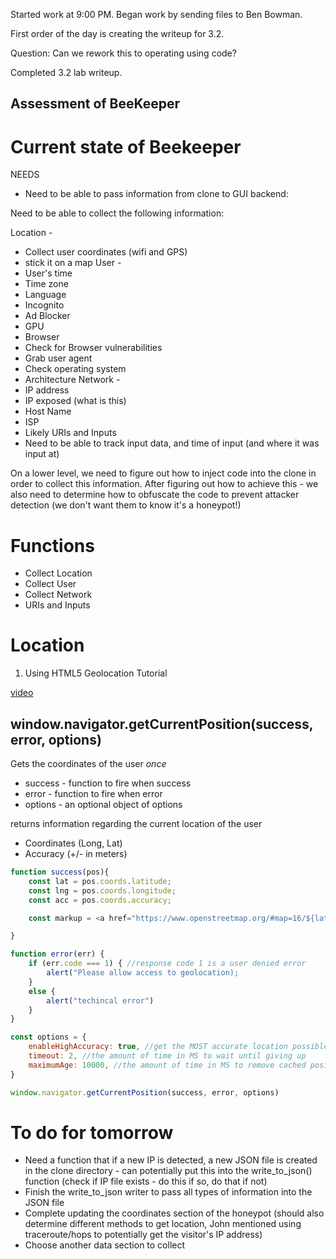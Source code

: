 
Started work at 9:00 PM. Began work by sending files to Ben Bowman. 

First order of the day is creating the writeup for 3.2. 

Question: Can we rework this to operating using code?

Completed 3.2 lab writeup.

## Assessment of BeeKeeper 

# Current state of Beekeeper

NEEDS
- Need to be able to pass information from clone to GUI backend:

Need to be able to collect the following information:

Location -
- Collect user coordinates (wifi and GPS)
- stick it on a map
User - 
- User's time
- Time zone
- Language
- Incognito
- Ad Blocker
- GPU
- Browser
- Check for Browser vulnerabilities
- Grab user agent
- Check operating system
- Architecture 
Network - 
- IP address
- IP exposed (what is this)
- Host Name
- ISP
- Likely
URIs and Inputs
- Need to be able to track input data, and time of input (and where it was input at)

On a lower level, we need to figure out how to inject code into the clone in order to collect this information. After figuring out how to achieve this - we also need to determine how to obfuscate the code to prevent attacker detection (we don't want them to know it's a honeypot!)

# Functions

- Collect Location
- Collect User
- Collect Network
- URIs and Inputs


# Location

1. Using HTML5 Geolocation Tutorial 

[video](https://www.youtube.com/watch?v=YhvLnd0ylds)

## window.navigator.getCurrentPosition(success, error, options) 

Gets the coordinates of the user *once*

- success - function to fire when success
- error - function to fire when error
- options - an optional object of options

returns information regarding the current location of the user
- Coordinates (Long, Lat)
- Accuracy (+/- in meters)


```js
function success(pos){
	const lat = pos.coords.latitude;
	const lng = pos.coords.longitude;
	const acc = pos.coords.accuracy; 

	const markup = <a href="https://www.openstreetmap.org/#map=16/${lat}/${lng}"></a>

}

function error(err) {
	if (err.code === 1) { //response code 1 is a user denied error
		alert("Please allow access to geolocation);
	}
	else {
		alert("techincal error")
	}
}

const options = {
	enableHighAccuracy: true, //get the MOST accurate location possible. Device may not be able to support this
	timeout: 2, //the amount of time in MS to wait until giving up
	maximumAge: 10000, //the amount of time in MS to remove cached positions (default is 0)
}

window.navigator.getCurrentPosition(success, error, options)
```



# To do for tomorrow

 - Need a function that if a new IP is detected, a new JSON file is created in the clone directory - can potentially put this into the write_to_json() function (check if IP file exists - do this if so, do that if not)
 - Finish the write_to_json writer to pass all types of information into the JSON file
 - Complete updating the coordinates section of the honeypot (should also determine different methods to get location, John mentioned using traceroute/hops to potentially get the visitor's IP address)
 - Choose another data section to collect


